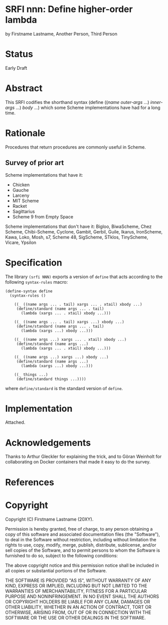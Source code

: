 # SRFI nnn: Define higher-order lambda

by Firstname Lastname, Another Person, Third Person

# Status

Early Draft

# Abstract

This SRFI codifies the shorthand syntax (define ((_name_ _outer-args_
...) _inner-args_ ...) _body_ ...) which some Scheme implementations
have had for a long time.

# Rationale

Procedures that return procedures are commonly useful in Scheme.

## Survey of prior art

Scheme implementations that have it:

* Chicken
* Gauche
* Larceny
* MIT Scheme
* Racket
* Sagittarius
* Scheme 9 from Empty Space

Scheme implementations that don't have it: Bigloo, BiwaScheme, Chez
Scheme, Chibi-Scheme, Cyclone, Gambit, Gerbil, Guile, Ikarus,
IronScheme, Kawa, Loko, Mosh, s7, Scheme 48, SigScheme, STklos,
TinyScheme, Vicare, Ypsilon

# Specification

The library `(srfi NNN)` exports a version of `define` that acts
according to the following `syntax-rules` macro:

    (define-syntax define
      (syntax-rules ()

        ((_ ((name args ... . tail) xargs ... . xtail) xbody ...)
         (define/standard (name args ... . tail)
           (lambda (xargs ... . xtail) xbody ...)))

        ((_ ((name args ... . tail) xargs ...) xbody ...)
         (define/standard (name args ... . tail)
           (lambda (xargs ...) xbody ...)))

        ((_ ((name args ...) xargs ... . xtail) xbody ...)
         (define/standard (name args ...)
           (lambda (xargs ... . xtail) xbody ...)))

        ((_ ((name args ...) xargs ...) xbody ...)
         (define/standard (name args ...)
           (lambda (xargs ...) xbody ...)))

        ((_ things ...)
         (define/standard things ...))))

where `define/standard` is the standard version of `define`.

# Implementation

Attached.

# Acknowledgements

Thanks to Arthur Gleckler for explaining the trick, and to Göran
Weinholt for collaborating on Docker containers that made it easy to
do the survey.

# References

# Copyright

Copyright (C) Firstname Lastname (20XY).

Permission is hereby granted, free of charge, to any person obtaining
a copy of this software and associated documentation files (the
"Software"), to deal in the Software without restriction, including
without limitation the rights to use, copy, modify, merge, publish,
distribute, sublicense, and/or sell copies of the Software, and to
permit persons to whom the Software is furnished to do so, subject to
the following conditions:

The above copyright notice and this permission notice shall be
included in all copies or substantial portions of the Software.

THE SOFTWARE IS PROVIDED "AS IS", WITHOUT WARRANTY OF ANY KIND,
EXPRESS OR IMPLIED, INCLUDING BUT NOT LIMITED TO THE WARRANTIES OF
MERCHANTABILITY, FITNESS FOR A PARTICULAR PURPOSE AND
NONINFRINGEMENT. IN NO EVENT SHALL THE AUTHORS OR COPYRIGHT HOLDERS BE
LIABLE FOR ANY CLAIM, DAMAGES OR OTHER LIABILITY, WHETHER IN AN ACTION
OF CONTRACT, TORT OR OTHERWISE, ARISING FROM, OUT OF OR IN CONNECTION
WITH THE SOFTWARE OR THE USE OR OTHER DEALINGS IN THE SOFTWARE.
